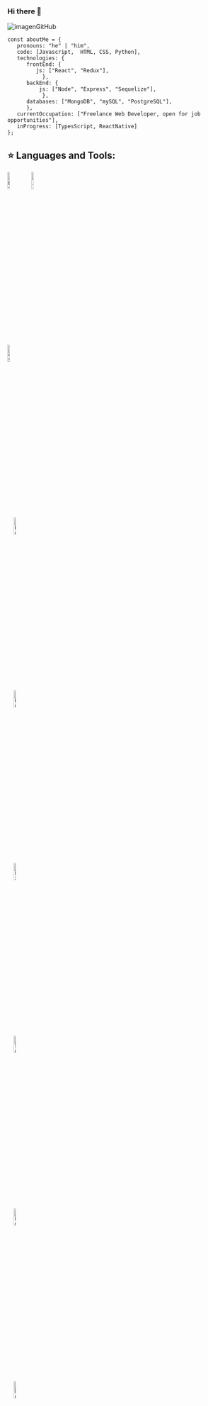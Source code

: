 ### Hi there 👋

![imagenGitHub](https://user-images.githubusercontent.com/85709941/140374275-0a4ab9ca-622f-4ddd-8c2f-e8bf09b11fb9.jpg)


```
const aboutMe = {
   pronouns: "he" | "him",
   code: [Javascript,  HTML, CSS, Python],
   technologies: {
      frontEnd: {
         js: ["React", "Redux"],
           },
      backEnd: {
          js: ["Node", "Express", "Sequelize"],
           },
      databases: ["MongoDB", "mySQL", "PostgreSQL"],
      },
   currentOccupation: ["Freelance Web Developer, open for job opportunities"],
   inProgress: [TypesScript, ReactNative]
};
```

## :star: Languages and Tools:
<p>
    <code><img width="10%" src="https://www.vectorlogo.zone/logos/w3_html5/w3_html5-ar21.svg" alt="  HTML5"></code>
<code><img width="10%" src="https://www.vectorlogo.zone/logos/javascript/javascript-horizontal.svg" alt="JavaScript"</code>
<code><img width="10%" src="https://www.vectorlogo.zone/logos/w3_css/w3_css-ar21.svg" alt="CSS3"></code>
  <code><img width="10%" src="https://www.vectorlogo.zone/logos/reactjs/reactjs-ar21.svg" alt= "ReactJS"></code>
  <code><img width="10%" src="https://www.vectorlogo.zone/logos/nodejs/nodejs-ar21.svg" alt="NodeJS"></code>
  <code><img width="10%" src="https://www.vectorlogo.zone/logos/expressjs/expressjs-ar21.svg" alt="ExpressJS"></code>
  <code><img width="10%" src="https://www.vectorlogo.zone/logos/sequelizejs/sequelizejs-ar21.svg" alt="SequelizeJS"></code>
  <code><img width="10%" src="https://www.vectorlogo.zone/logos/postgresql/postgresql-ar21.svg" alt="PostgressJS"></code>
  <code><img width="10%" src="https://www.vectorlogo.zone/logos/mongodb/mongodb-ar21.svg" alt="MongoDB"></code>
  
